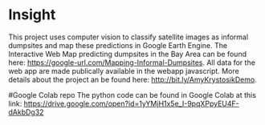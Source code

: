 # Insight
This project uses computer vision to classify satellite images as informal dumpsites and map these predictions in Google Earth Engine. The Interactive Web Map predicting dumpsites in the Bay Area can be found here: https://google-url.com/Mapping-Informal-Dumpsites. All data for the web app are made publically available in the webapp javascript. More details about the project an be found here: http://bit.ly/AmyKrystosikDemo.  

#Google Colab repo
The python code can be found in Google Colab at this link: https://drive.google.com/open?id=1yYMjH1x5e_I-9pqXPpyEU4F-dAkbDg32 
